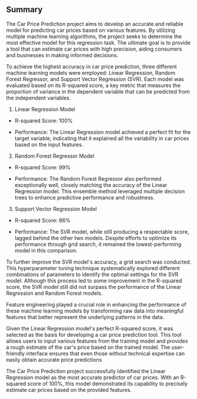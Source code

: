 ## Summary

The Car Price Prediction project aims to develop an accurate and reliable model for predicting car prices based on various features. By utilizing multiple machine learning algorithms, the project seeks to determine the most effective model for this regression task. The ultimate goal is to provide a tool that can estimate car prices with high precision, aiding consumers and businesses in making informed decisions.

To achieve the highest accuracy in car price prediction, three different machine learning models were employed: Linear Regression, Random Forest Regressor, and Support Vector Regression (SVR). Each model was evaluated based on its R-squared score, a key metric that measures the proportion of variance in the dependent variable that can be predicted from the independent variables.

1. Linear Regression Model

* R-squared Score: 100%

* Performance: The Linear Regression model achieved a perfect fit for the target variable, indicating that it explained all the variability in car prices based on the input features.

2. Random Forest Regressor Model

* R-squared Score: 99%

* Performance: The Random Forest Regressor also performed exceptionally well, closely matching the accuracy of the Linear Regression model. This ensemble method leveraged multiple decision trees to enhance predictive performance and robustness.

3. Support Vector Regression Model

* R-squared Score: 86%

* Performance: The SVR model, while still producing a respectable score, lagged behind the other two models. Despite efforts to optimize its performance through grid search, it remained the lowest-performing model in this comparison.

To further improve the SVR model's accuracy, a grid search was conducted. This hyperparameter tuning technique systematically explored different combinations of parameters to identify the optimal settings for the SVR model. Although this process led to some improvement in the R-squared score, the SVR model still did not surpass the performance of the Linear Regression and Random Forest models.

Feature engineering played a crucial role in enhancing the performance of these machine learning models by transforming raw data into meaningful features that better represent the underlying patterns in the data.

Given the Linear Regression model's perfect R-squared score, it was selected as the basis for developing a car price prediction tool. This tool allows users to input various features from the training model and provides a rough estimate of the car's price based on the trained model. The user-friendly interface ensures that even those without technical expertise can easily obtain accurate price predictions

The Car Price Prediction project successfully identified the Linear Regression model as the most accurate predictor of car prices. With an R-squared score of 100%, this model demonstrated its capability to precisely estimate car prices based on the provided features.
